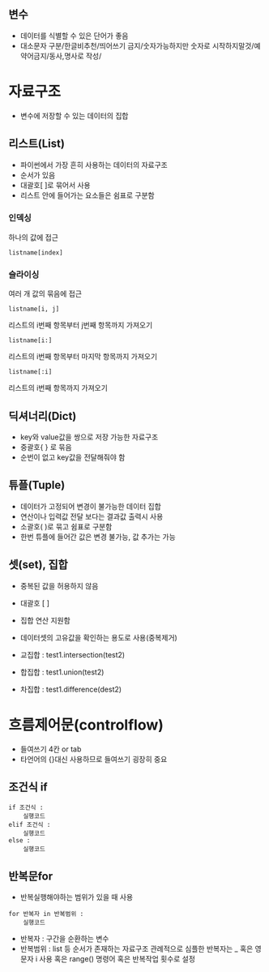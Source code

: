 ## 변수
- 데이터를 식별할 수 있은 단어가 좋음
- 대소문자 구분/한글비추천/띄어쓰기 금지/숫자가능하지만 숫자로 시작하지말것/예약어금지/동사,명사로 작성/

# 자료구조
- 변수에 저장할 수 있는 데이터의 집합

## 리스트(List)
- 파이썬에서 가장 흔히 사용하는 데이터의 자료구조
- 순서가 있음
- 대괄호[ ]로 묶어서 사용
- 리스트 안에 들어가는 요소들은 쉼표로 구분함

### 인덱싱
하나의 값에 접근
```
listname[index]
```

### 슬라이싱
여러 개 값의 묶음에 접근
```
listname[i, j]
```
리스트의 i번째 항목부터 j번째 항목까지 가져오기

```
listname[i:]
```
리스트의 i번째 항목부터 마지막 항목까지 가져오기

```
listname[:i]
```
리스트의 i번째 항목까지 가져오기

## 딕셔너리(Dict)
- key와 value값을 쌍으로 저장 가능한 자료구조
- 중괄호{ } 로 묶음
- 순번이 없고 key값을 전달해줘야 함

## 튜플(Tuple)
- 데이터가 고정되어 변경이 불가능한 데이터 집합
- 연산이나 입력값 전달 보다는 결과값 출력시 사용
- 소괄호( )로 묶고 쉼표로 구분함
- 한번 튜플에 들어간 값은 변경 불가능, 값 추가는 가능

## 셋(set), 집합
- 중복된 값을 허용하지 않음
- 대괄호 [ ]
- 집합 연산 지원함
- 데이터셋의 고유값을 확인하는 용도로 사용(중복제거)

- 교집합 : test1.intersection(test2)
- 합집합 : test1.union(test2)
- 차집합 : test1.difference(dest2)

# 흐름제어문(controlflow)
- 들여쓰기 4칸 or tab
- 타언어의 {}대신 사용하므로 들여쓰기 굉장히 중요

## 조건식 if
```
if 조건식 :
	실행코드
elif 조건식 :
	실행코드
else :
	실행코드
```

## 반복문for
- 반복실행해야하는 범위가 있을 때 사용

```
for 반복자 in 반복범위 :
	실행코드
```
- 반복자 : 구간을 순환하는 변수
- 반복범위 : list 등 순서가 존재하는 자료구조
	관례적으로 심플한 반복자는 _ 혹은 영문자 i 사용
	혹은 range() 명령어 
	혹은 반복작업 횟수로 설정

